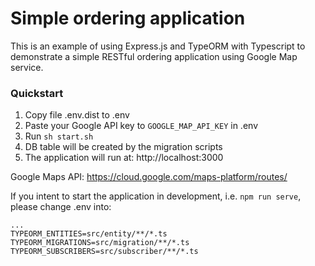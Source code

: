# Simple ordering application
This is an example of using Express.js and TypeORM with Typescript to demonstrate a simple RESTful ordering application using Google Map service. 

### Quickstart
1. Copy file .env.dist to .env
2. Paste your Google API key to `GOOGLE_MAP_API_KEY` in .env
3. Run `sh start.sh`
4. DB table will be created by the migration scripts
5. The application will run at: http://localhost:3000

Google Maps API: https://cloud.google.com/maps-platform/routes/

If you intent to start the application in development, i.e. `npm run serve`, please change .env into:

```
...
TYPEORM_ENTITIES=src/entity/**/*.ts
TYPEORM_MIGRATIONS=src/migration/**/*.ts
TYPEORM_SUBSCRIBERS=src/subscriber/**/*.ts
```